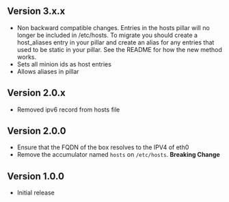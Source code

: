 ## Version 3.x.x

* Non backward compatible changes. Entries in the hosts pillar will no longer be included in /etc/hosts. To migrate you should create a host_aliases entry in your pillar and create an alias for any entries that used to be static in your pillar. See the README for how the new method works.
* Sets all minion ids as host entries
* Allows aliases in pillar 

## Version 2.0.x

* Removed ipv6 record from hosts file

## Version 2.0.0

* Ensure that the FQDN of the box resolves to the IPV4 of eth0
* Remove the accumulator named `hosts` on `/etc/hosts`. **Breaking Change**

## Version 1.0.0

* Initial release
